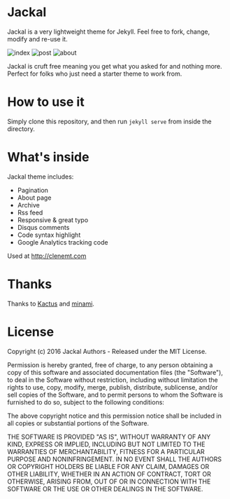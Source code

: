 # Jackal
Jackal is a very lightweight theme for Jekyll. Feel free to fork, change, modify and re-use it.

![index]()
![post]()
![about]()

Jackal is cruft free meaning you get what you asked for and nothing more. Perfect for folks who just need a starter theme to work from.

# How to use it
Simply clone this repository, and then run `jekyll serve` from inside the directory.

# What's inside
Jackal theme includes:

* Pagination
* About page
* Archive
* Rss feed
* Responsive & great typo
* Disqus comments
* Code syntax highlight
* Google Analytics tracking code

Used at http://clenemt.com

# Thanks
Thanks to [Kactus](https://github.com/nickbalestra/kactus) and [minami](https://github.com/nijikokun/minami).

# License
Copyright (c) 2016 Jackal Authors - Released under the MIT License.

Permission is hereby granted, free of charge, to any person obtaining a copy of this software and associated documentation files (the "Software"), to deal in the Software without restriction, including without limitation the rights to use, copy, modify, merge, publish, distribute, sublicense, and/or sell copies of the Software, and to permit persons to whom the Software is furnished to do so, subject to the following conditions:

The above copyright notice and this permission notice shall be included in all copies or substantial portions of the Software.

THE SOFTWARE IS PROVIDED "AS IS", WITHOUT WARRANTY OF ANY KIND, EXPRESS OR IMPLIED, INCLUDING BUT NOT LIMITED TO THE WARRANTIES OF MERCHANTABILITY, FITNESS FOR A PARTICULAR PURPOSE AND NONINFRINGEMENT. IN NO EVENT SHALL THE AUTHORS OR COPYRIGHT HOLDERS BE LIABLE FOR ANY CLAIM, DAMAGES OR OTHER LIABILITY, WHETHER IN AN ACTION OF CONTRACT, TORT OR OTHERWISE, ARISING FROM, OUT OF OR IN CONNECTION WITH THE SOFTWARE OR THE USE OR OTHER DEALINGS IN THE SOFTWARE.
